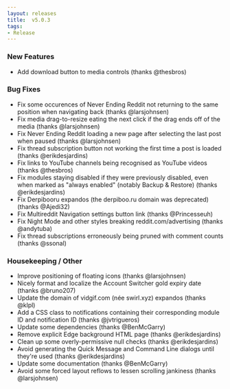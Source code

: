 ```yaml
---
layout: releases
title:  v5.0.3
tags:
- Release
---
```


### New Features

- Add download button to media controls (thanks @thesbros)

### Bug Fixes

- Fix some occurences of Never Ending Reddit not returning to the same position when navigating back (thanks @larsjohnsen)
- Fix media drag-to-resize eating the next click if the drag ends off of the media (thanks @larsjohnsen)
- Fix Never Ending Reddit loading a new page after selecting the last post when paused (thanks @larsjohnsen)
- Fix thread subscription button not working the first time a post is loaded (thanks @erikdesjardins)
- Fix links to YouTube channels being recognised as YouTube videos (thanks @thesbros)
- Fix modules staying disabled if they were previously disabled, even when marked as "always enabled" (notably Backup & Restore) (thanks @erikdesjardins)
- Fix Derpibooru expandos (the derpiboo.ru domain was deprecated) (thanks @Ajedi32)
- Fix Multireddit Navigation settings button link (thanks @Princesseuh)
- Fix Night Mode and other styles breaking reddit.com/advertising (thanks @andytuba)
- Fix thread subscriptions erroneously being pruned with comment counts (thanks @ssonal)

### Housekeeping / Other

- Improve positioning of floating icons (thanks @larsjohnsen)
- Nicely format and localize the Account Switcher gold expiry date (thanks @bruno207)
- Update the domain of vidgif.com (née swirl.xyz) expandos (thanks @klpl)
- Add a CSS class to notifications containing their corresponding module ID and notification ID (thanks @jvtrigueros)
- Update some dependencies (thanks @BenMcGarry)
- Remove explicit Edge background HTML page (thanks @erikdesjardins)
- Clean up some overly-permissive null checks (thanks @erikdesjardins)
- Avoid generating the Quick Message and Command Line dialogs until they're used (thanks @erikdesjardins)
- Update some documentation (thanks @BenMcGarry)
- Avoid some forced layout reflows to lessen scrolling jankiness (thanks @larsjohnsen)
